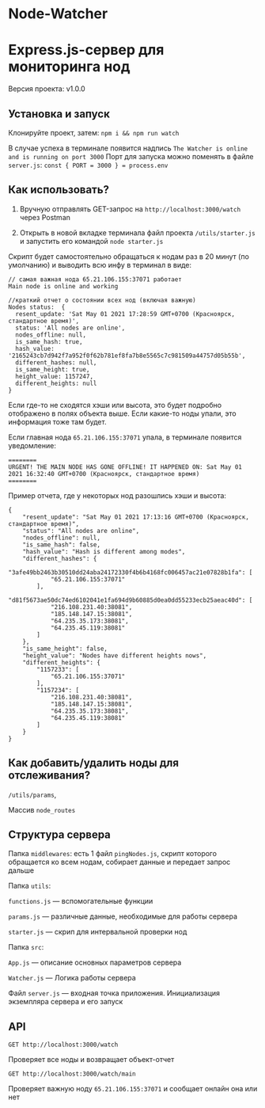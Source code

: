 # Node-Watcher
# Express.js-сервер для мониторинга нод

Версия проекта: v1.0.0

## Установка и запуск
Клонируйте проект, затем:
`npm i && npm run watch`

В случае успеха в терминале появится надпись `The Watcher is online and is running on port 3000`
Порт для запуска можно поменять в файле `server.js`: 
`const { PORT = 3000 } = process.env`

## Как использовать?
1) Вручную отправлять GET-запрос на `http://localhost:3000/watch` через Postman

2) Открыть в новой вкладке терминала файл проекта `/utils/starter.js`
и запустить его командой `node starter.js`

Скрипт будет самостоятельно обращаться к нодам раз в 20 минут (по умолчанию) и выводить всю инфу в терминал в виде:

```
// самая важная нода 65.21.106.155:37071 работает
Main node is online and working

//краткий отчет о состоянии всех нод (включая важную)
Nodes status:  {
  resent_update: 'Sat May 01 2021 17:28:59 GMT+0700 (Красноярск, стандартное время)',
  status: 'All nodes are online',
  nodes_offline: null,
  is_same_hash: true,
  hash_value: '2165243cb7d942f7a952f0f62b781ef8fa7b8e5565c7c981509a44757d05b55b',
  different_hashes: null,
  is_same_height: true,
  height_value: 1157247,
  different_heights: null
}
```

Если где-то не сходятся хэши или высота, это будет подробно отображено в полях объекта выше.
Если какие-то ноды упали, это информация тоже там будет.

Если главная нода `65.21.106.155:37071` упала, в терминале появится уведомление:

```
========
URGENT! THE MAIN NODE HAS GONE OFFLINE! IT HAPPENED ON: Sat May 01 2021 16:32:40 GMT+0700 (Красноярск, стандартное время)
========
```

Пример отчета, где у некоторых нод разошлись хэши и высота:

```
{
    "resent_update": "Sat May 01 2021 17:13:16 GMT+0700 (Красноярск, стандартное время)",
    "status": "All nodes are online",
    "nodes_offline": null,
    "is_same_hash": false,
    "hash_value": "Hash is different among modes",
    "different_hashes": {
        "3afe49bb2463b30510dd24aba24172330f4b6b4168fc006457ac21e07828b1fa": [
            "65.21.106.155:37071"
        ],
        "d81f5673ae50dc74ed6102041e1fa694d9b60885d0ea0dd55233ecb25aeac40d": [
            "216.108.231.40:38081",
            "185.148.147.15:38081",
            "64.235.35.173:38081",
            "64.235.45.119:38081"
        ]
    },
    "is_same_height": false,
    "height_value": "Nodes have different heights nows",
    "different_heights": {
        "1157233": [
            "65.21.106.155:37071"
        ],
        "1157234": [
            "216.108.231.40:38081",
            "185.148.147.15:38081",
            "64.235.35.173:38081",
            "64.235.45.119:38081"
        ]
    }
}
```

## Как добавить/удалить ноды для отслеживания?
`/utils/params`, 

Массив `node_routes`

## Структура сервера
Папка `middlewares`: есть 1 файл `pingNodes.js`, скрипт которого обращается ко всем нодам, собирает данные и передает запрос дальше

Папка `utils`:

`functions.js` — вспомогательные функции

`params.js` — различные данные, необходимые для работы сервера

`starter.js` — скрип для интервальной проверки нод

Папка `src`:

`App.js` — описание основных параметров сервера

`Watcher.js` — Логика работы сервера

Файл `server.js` — входная точка приложения. Инициализация экземпляра сервера и его запуск

## API

`GET http://localhost:3000/watch`

Проверяет все ноды и возвращает объект-отчет

`GET http://localhost:3000/watch/main`

Проверяет важную ноду `65.21.106.155:37071` и сообщает онлайн она или нет
